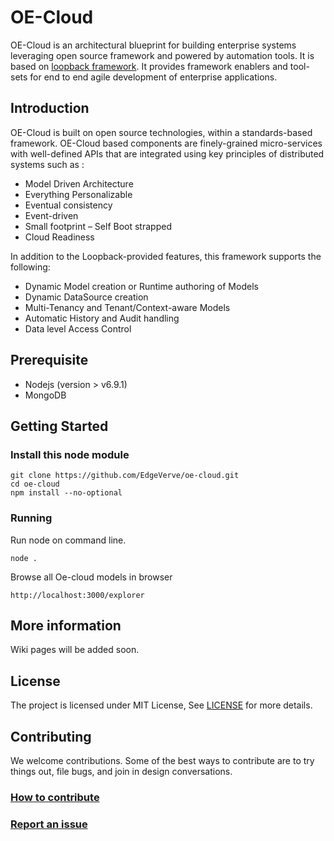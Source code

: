# OE-Cloud

OE-Cloud is an architectural blueprint for building enterprise systems leveraging open source framework and powered by automation tools. It is based on [loopback framework](https://github.com/strongloop/loopback). 
It provides framework enablers and tool-sets for end to end agile development of enterprise applications.

## Introduction
OE-Cloud is built on open source technologies, within a standards-based framework. OE-Cloud based components are finely-grained micro-services with well-defined APIs that are integrated using key principles of distributed systems such as :

* Model Driven Architecture
* Everything Personalizable
* Eventual consistency
* Event-driven
* Small footprint – Self Boot strapped
* Cloud Readiness

In addition to the Loopback-provided features, this framework supports the following:

* Dynamic Model creation or Runtime authoring of Models
* Dynamic DataSource creation
* Multi-Tenancy and Tenant/Context-aware Models
* Automatic History and Audit handling
* Data level Access Control

## Prerequisite

* Nodejs (version > v6.9.1)
* MongoDB

## Getting Started

### Install this node module 
```
git clone https://github.com/EdgeVerve/oe-cloud.git 
cd oe-cloud
npm install --no-optional
```

### Running

Run node on command line.

```
node .
```

Browse all Oe-cloud models in browser 

```
http://localhost:3000/explorer
```

## More information
Wiki pages will be added soon.


## License
The project is licensed under MIT License, See [LICENSE](./LICENSE) for more details.

## Contributing
We welcome contributions. Some of the best ways to contribute are to try things out, file bugs, and join in design conversations. 

### [How to contribute](./CONTRIBUTION.md)

### [Report an issue](https://github.com/EdgeVerve/oe-cloud/issues)
